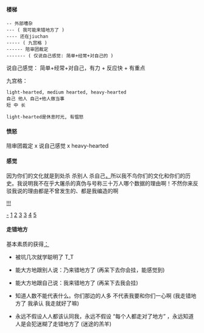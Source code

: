 
#### 楼梯
```
-- 外部嘈杂
--- ( 我可能来错地方了 )
---- 还在jiuchan
----- ( 九宫格 )
------ 陪审团裁定
------- ( 仅说自己感觉: 简单+经常+对自己的 )
```

说自己感觉：
简单+经常+对自己，有力 + 反应快 + 有重点

九宫格：
```
light-hearted, medium hearted, heavy-hearted
自己 他人 自己+他人做当事
短 中 长

light-hearted是休息时光, 有愠怒
```

#### 愤怒

陪审团裁定 x 说自己感觉 x heavy-hearted

#### 感觉

因为你们的文化就是到处杀 杀别人 杀自己[，](https://twitter.com/lihongkuan/status/870563959757303808#G-让3亿中国人送死当炮灰这件事情他和谁商量过)所以我不鸟你们的文化和你们的历史。我说明我不在乎大屠杀的真伪与号称三十万人哪个数据的理由啊！不然你来反驳我说的理由都是不曾发生的、都是我编造的啊

[!!!](https://twitter.com/renjianliechu/status/870662174384898048#我感觉自己来错地方了，但-当着陪审团-我必须说话，说自己的话)

[-](https://twitter.com/badiucao/status/858247424401317888#澳洲阿德莱德画家巴丢草) [1](https://twitter.com/Suyutong/status/870645665189298176#公共话题之释放受害者) [2](https://twitter.com/Suyutong/status/870293770629206016#公共场合公共话题) [3](https://twitter.com/Suyutong/status/870238555913768960#警惕学生会) [3](https://github.com/7900ms/000nottheater_deserted_systemlibrary/blob/master/supplementary/term-Finder.md#警惕学生会) [4](https://www.youtube.com/watch?v=zy5tBC2rwe0#见死不救吃喝拉撒的动物.救护车!) [5](https://twitter.com/wurenhua/status/871939647064203265#追究屠杀者的责任，让屠杀者接受审判，受到应有的惩罚)

#### 走错地方

基本素质的获得[：](https://github.com/7900ms/000nottheater_deserted_systemlibrary/blob/master/supplementary/term-Finder-你可能来错地方了.md)

- 被坑几次就学聪明了 T_T

- 能大方地跟别人说：乃来错地方了 (再呆下去你会挂，能感觉到)

- 能大方地跟自己说：我来错地方了 (再呆下去我会挂)

- 知道人数不能代表什么。你们那边的人多 不代表我要和你们一心啊 (我走错地方了 我承认 我走就好了嘛)

- 永远不假设人人都该认同我，永远不假设 “每个人都走对了地方” ，永远知道人是会犯迷糊了走错地方了 (迷途的羔羊)

